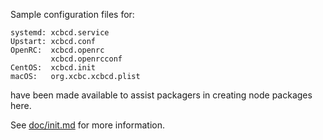 Sample configuration files for:
```
systemd: xcbcd.service
Upstart: xcbcd.conf
OpenRC:  xcbcd.openrc
         xcbcd.openrcconf
CentOS:  xcbcd.init
macOS:   org.xcbc.xcbcd.plist
```
have been made available to assist packagers in creating node packages here.

See [doc/init.md](../../doc/init.md) for more information.
